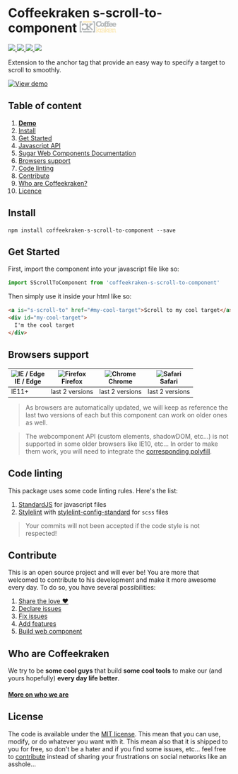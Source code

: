 # Coffeekraken s-scroll-to-component <img src=".resources/coffeekraken-logo.jpg" height="25px" />

<p>
	<!-- <a href="https://travis-ci.org/coffeekraken/s-scroll-to-component">
		<img src="https://img.shields.io/travis/coffeekraken/s-scroll-to-component.svg?style=flat-square" />
	</a> -->
	<a href="https://www.npmjs.com/package/coffeekraken-s-scroll-to-component">
		<img src="https://img.shields.io/npm/v/coffeekraken-s-scroll-to-component.svg?style=flat-square" />
	</a>
	<a href="https://github.com/coffeekraken/s-scroll-to-component/blob/master/LICENSE.txt">
		<img src="https://img.shields.io/npm/l/coffeekraken-s-scroll-to-component.svg?style=flat-square" />
	</a>
	<!-- <a href="https://github.com/coffeekraken/s-scroll-to-component">
		<img src="https://img.shields.io/npm/dt/coffeekraken-s-scroll-to-component.svg?style=flat-square" />
	</a>
	<a href="https://github.com/coffeekraken/s-scroll-to-component">
		<img src="https://img.shields.io/github/forks/coffeekraken/s-scroll-to-component.svg?style=social&label=Fork&style=flat-square" />
	</a>
	<a href="https://github.com/coffeekraken/s-scroll-to-component">
		<img src="https://img.shields.io/github/stars/coffeekraken/s-scroll-to-component.svg?style=social&label=Star&style=flat-square" />
	</a> -->
	<a href="https://twitter.com/coffeekrakenio">
		<img src="https://img.shields.io/twitter/url/http/coffeekrakenio.svg?style=social&style=flat-square" />
	</a>
	<a href="http://coffeekraken.io">
		<img src="https://img.shields.io/twitter/url/http/shields.io.svg?style=flat-square&label=coffeekraken.io&colorB=f2bc2b&style=flat-square" />
	</a>
</p>

Extension to the anchor tag that provide an easy way to specify a target to scroll to smoothly.

[![View demo](http://components.coffeekraken.io/assets/img/view-demo.png)](http://components.coffeekraken.io/app/s-scroll-to-component)

## Table of content

1. **[Demo](http://components.coffeekraken.io/app/s-scroll-to-component)**
2. [Install](#readme-install)
3. [Get Started](#readme-get-started)
4. [Javascript API](doc/js)
5. [Sugar Web Components Documentation](https://github.com/coffeekraken/sugar/blob/master/doc/webcomponent.md)
6. [Browsers support](#readme-browsers-support)
7. [Code linting](#readme-code-linting)
8. [Contribute](#readme-contribute)
9. [Who are Coffeekraken?](#readme-who-are-coffeekraken)
10. [Licence](#readme-license)

<a name="readme-install"></a>
## Install

```
npm install coffeekraken-s-scroll-to-component --save
```

<a name="readme-get-started"></a>
## Get Started

First, import the component into your javascript file like so:

```js
import SScrollToComponent from 'coffeekraken-s-scroll-to-component'
```

Then simply use it inside your html like so:

```html
<a is="s-scroll-to" href="#my-cool-target">Scroll to my cool target</a>
<div id="my-cool-target">
  I'm the cool target
</div>
```

<a id="readme-browsers-support"></a>
## Browsers support

| <img src="https://raw.githubusercontent.com/godban/browsers-support-badges/master/src/images/edge.png" alt="IE / Edge" width="16px" height="16px" /></br>IE / Edge | <img src="https://raw.githubusercontent.com/godban/browsers-support-badges/master/src/images/firefox.png" alt="Firefox" width="16px" height="16px" /></br>Firefox | <img src="https://raw.githubusercontent.com/godban/browsers-support-badges/master/src/images/chrome.png" alt="Chrome" width="16px" height="16px" /></br>Chrome | <img src="https://raw.githubusercontent.com/godban/browsers-support-badges/master/src/images/safari.png" alt="Safari" width="16px" height="16px" /></br>Safari |
| --------- | --------- | --------- | --------- |
| IE11+ | last 2 versions| last 2 versions| last 2 versions

> As browsers are automatically updated, we will keep as reference the last two versions of each but this component can work on older ones as well.

> The webcomponent API (custom elements, shadowDOM, etc...) is not supported in some older browsers like IE10, etc... In order to make them work, you will need to integrate the [corresponding polyfill](https://www.webcomponents.org/polyfills).

<a id="readme-code-linting"></a>
##  Code linting

This package uses some code linting rules. Here's the list:

1. [StandardJS](https://standardjs.com/) for javascript files
2. [Stylelint](https://github.com/stylelint/stylelint) with [stylelint-config-standard](https://github.com/stylelint/stylelint-config-standard) for `scss` files

> Your commits will not been accepted if the code style is not respected!

<a id="readme-contribute"></a>
## Contribute

This is an open source project and will ever be! You are more that welcomed to contribute to his development and make it more awesome every day.
To do so, you have several possibilities:

1. [Share the love ❤️](https://github.com/Coffeekraken/coffeekraken/blob/master/contribute.md#contribute-share-the-love)
2. [Declare issues](https://github.com/Coffeekraken/coffeekraken/blob/master/contribute.md#contribute-declare-issues)
3. [Fix issues](https://github.com/Coffeekraken/coffeekraken/blob/master/contribute.md#contribute-fix-issues)
4. [Add features](https://github.com/Coffeekraken/coffeekraken/blob/master/contribute.md#contribute-add-features)
5. [Build web component](https://github.com/Coffeekraken/coffeekraken/blob/master/contribute.md#contribute-build-web-component)

<a id="readme-who-are-coffeekraken"></a>
## Who are Coffeekraken

We try to be **some cool guys** that build **some cool tools** to make our (and yours hopefully) **every day life better**.  

#### [More on who we are](https://github.com/Coffeekraken/coffeekraken/blob/master/who-are-we.md)

<a id="readme-license"></a>
## License

The code is available under the [MIT license](LICENSE.txt). This mean that you can use, modify, or do whatever you want with it. This mean also that it is shipped to you for free, so don't be a hater and if you find some issues, etc... feel free to [contribute](https://github.com/Coffeekraken/coffeekraken/blob/master/contribute.md) instead of sharing your frustrations on social networks like an asshole...
